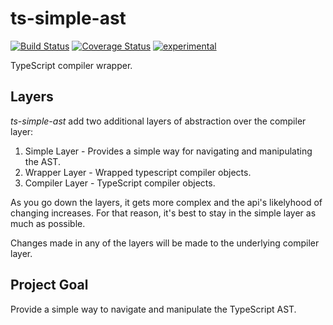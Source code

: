 ﻿ts-simple-ast
=============

[![Build Status](https://travis-ci.org/dsherret/ts-simple-ast.svg)](https://travis-ci.org/dsherret/ts-simple-ast)
[![Coverage Status](https://coveralls.io/repos/dsherret/ts-simple-ast/badge.svg?branch=master&service=github)](https://coveralls.io/github/dsherret/ts-simple-ast?branch=master)
[![experimental](http://badges.github.io/stability-badges/dist/experimental.svg)](http://github.com/badges/stability-badges)

TypeScript compiler wrapper.

## Layers

*ts-simple-ast* add two additional layers of abstraction over the compiler layer:

1. Simple Layer - Provides a simple way for navigating and manipulating the AST.
2. Wrapper Layer - Wrapped typescript compiler objects.
3. Compiler Layer - TypeScript compiler objects.

As you go down the layers, it gets more complex and the api's likelyhood of changing increases. For that reason, it's best to stay in the simple layer as much as possible.

Changes made in any of the layers will be made to the underlying compiler layer.

## Project Goal

Provide a simple way to navigate and manipulate the TypeScript AST.
